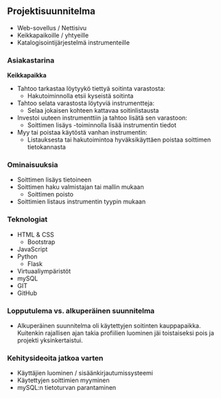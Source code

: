 ## Projektisuunnitelma

- Web-sovellus / Nettisivu
- Keikkapaikoille / yhtyeille
- Katalogisointijärjestelmä instrumenteille

### Asiakastarina

**Keikkapaikka**

- Tahtoo tarkastaa löytyykö tiettyä soitinta varastosta:
  - Hakutoiminnolla etsii kyseistä soitinta
- Tahtoo selata varastosta löytyviä instrumentteja:
  - Selaa jokaisen kohteen kattavaa soitinlistausta
- Investoi uuteen instrumenttiin ja tahtoo lisätä sen varastoon:
  - Soittimen lisäys -toiminnolla lisää instrumentin tiedot
- Myy tai poistaa käytöstä vanhan instrumentin:
  - Listauksesta tai hakutoimintoa hyväksikäyttäen poistaa soittimen tietokannasta

### Ominaisuuksia

- Soittimen lisäys tietoineen
- Soittimen haku valmistajan tai mallin mukaan
  - Soittimen poisto
- Soittimien listaus instrumentin tyypin mukaan

### Teknologiat

- HTML & CSS
  - Bootstrap
- JavaScript
- Python
  - Flask
- Virtuaaliympäristöt
- mySQL
- GIT
- GitHub

### Lopputulema vs. alkuperäinen suunnitelma

- Alkuperäinen suunnitelma oli käytettyjen soitinten kauppapaikka. Kuitenkin rajallisen ajan takia profiilien luominen jäi toistaiseksi pois ja projekti yksinkertaistui.

### Kehitysideoita jatkoa varten

- Käyttäjien luominen / sisäänkirjautumissysteemi
- Käytettyjen soittimien myyminen
- mySQL:n tietoturvan parantaminen
